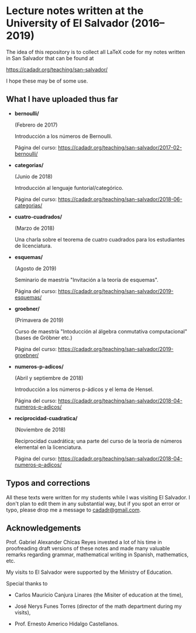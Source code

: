 # Lecture notes written at the University of El Salvador (2016–2019)

The idea of this repository is to collect all LaTeX code for my notes written in
San Salvador that can be found at

  https://cadadr.org/teaching/san-salvador/

I hope these may be of some use.


## What I have uploaded thus far

* **bernoulli/**

  (Febrero de 2017)

  Introducción a los números de Bernoulli.

  Página del curso:
  https://cadadr.org/teaching/san-salvador/2017-02-bernoulli/


* **categorias/**

  (Junio de 2018)

  Introducción al lenguaje funtorial/categórico.

  Página del curso:
  https://cadadr.org/teaching/san-salvador/2018-06-categorias/


* **cuatro-cuadrados/**

  (Marzo de 2018)

  Una charla sobre el teorema de cuatro cuadrados
  para los estudiantes de licenciatura.


* **esquemas/**

  (Agosto de 2019)

  Seminario de maestría "Invitación a la teoría de esquemas".

  Página del curso:
  https://cadadr.org/teaching/san-salvador/2019-esquemas/


* **groebner/**

  (Primavera de 2019)

  Curso de maestría "Intoducción al álgebra conmutativa computacional"
  (bases de Gröbner etc.)

  Página del curso:
  https://cadadr.org/teaching/san-salvador/2019-groebner/


* **numeros-p-adicos/**

  (Abril y septiembre de 2018)

  Introducción a los números p-ádicos y el lema de Hensel.

  Página del curso:
  https://cadadr.org/teaching/san-salvador/2018-04-numeros-p-adicos/


* **reciprocidad-cuadratica/**

  (Noviembre de 2018)

  Reciprocidad cuadrática; una parte del curso
  de la teoría de números elemental en la licenciatura.

  Página del curso:
  https://cadadr.org/teaching/san-salvador/2018-04-numeros-p-adicos/


## Typos and corrections

All these texts were written for my students while I was visiting El Salvador.
I don't plan to edit them in any substantial way, but if you spot an error or
typo, please drop me a message to cadadr@gmail.com.


## Acknowledgements

Prof. Gabriel Alexander Chicas Reyes invested a lot of his time in proofreading
draft versions of these notes and made many valuable remarks regarding grammar,
mathematical writing in Spanish, mathematics, etc.

My visits to El Salvador were supported by the Ministry of Education.

Special thanks to

* Carlos Mauricio Canjura Linares (the Misiter of education at the time),

* José Nerys Funes Torres (director of the math department during my visits),

* Prof. Ernesto Americo Hidalgo Castellanos.
